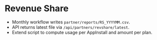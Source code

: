 # Revenue Share
- Monthly workflow writes `partner/reports/RS_YYYYMM.csv`.
- API returns latest file via `/api/partners/revshare/latest`.
- Extend script to compute usage per AppInstall and amount per plan.
